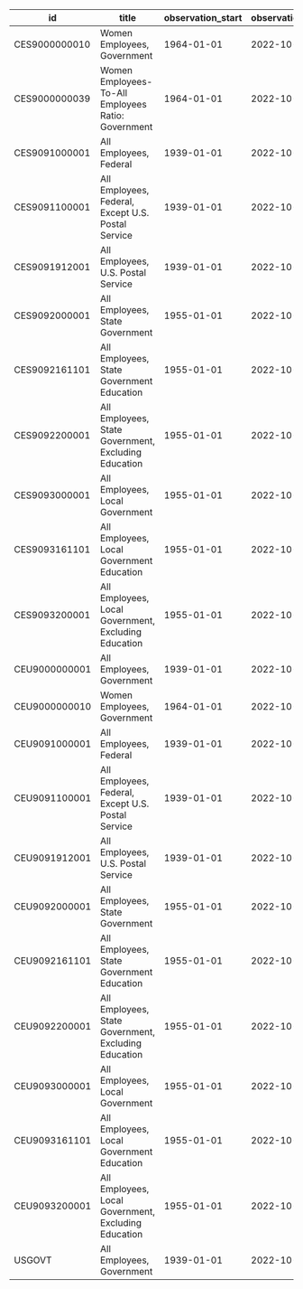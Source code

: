 | id            | title                                                | observation_start   | observation_end   |
|---------------|------------------------------------------------------|---------------------|-------------------|
| CES9000000010 | Women Employees, Government                          | 1964-01-01          | 2022-10-01        |
| CES9000000039 | Women Employees-To-All Employees Ratio: Government   | 1964-01-01          | 2022-10-01        |
| CES9091000001 | All Employees, Federal                               | 1939-01-01          | 2022-10-01        |
| CES9091100001 | All Employees, Federal, Except U.S. Postal Service   | 1939-01-01          | 2022-10-01        |
| CES9091912001 | All Employees, U.S. Postal Service                   | 1939-01-01          | 2022-10-01        |
| CES9092000001 | All Employees, State Government                      | 1955-01-01          | 2022-10-01        |
| CES9092161101 | All Employees, State Government Education            | 1955-01-01          | 2022-10-01        |
| CES9092200001 | All Employees, State Government, Excluding Education | 1955-01-01          | 2022-10-01        |
| CES9093000001 | All Employees, Local Government                      | 1955-01-01          | 2022-10-01        |
| CES9093161101 | All Employees, Local Government Education            | 1955-01-01          | 2022-10-01        |
| CES9093200001 | All Employees, Local Government, Excluding Education | 1955-01-01          | 2022-10-01        |
| CEU9000000001 | All Employees, Government                            | 1939-01-01          | 2022-10-01        |
| CEU9000000010 | Women Employees, Government                          | 1964-01-01          | 2022-10-01        |
| CEU9091000001 | All Employees, Federal                               | 1939-01-01          | 2022-10-01        |
| CEU9091100001 | All Employees, Federal, Except U.S. Postal Service   | 1939-01-01          | 2022-10-01        |
| CEU9091912001 | All Employees, U.S. Postal Service                   | 1939-01-01          | 2022-10-01        |
| CEU9092000001 | All Employees, State Government                      | 1955-01-01          | 2022-10-01        |
| CEU9092161101 | All Employees, State Government Education            | 1955-01-01          | 2022-10-01        |
| CEU9092200001 | All Employees, State Government, Excluding Education | 1955-01-01          | 2022-10-01        |
| CEU9093000001 | All Employees, Local Government                      | 1955-01-01          | 2022-10-01        |
| CEU9093161101 | All Employees, Local Government Education            | 1955-01-01          | 2022-10-01        |
| CEU9093200001 | All Employees, Local Government, Excluding Education | 1955-01-01          | 2022-10-01        |
| USGOVT        | All Employees, Government                            | 1939-01-01          | 2022-10-01        |